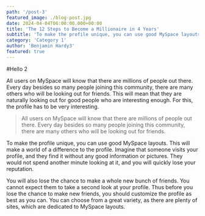 ```yaml
---
path: '/post-3'
featured_image: ./blog-post.jpg
date: 2024-04-04T06:00:00.000+00:00
title: 'The 12 Steps to Become a Millionaire in 4 Years' 
subtitle: 'To make the profile unique, you can use good MySpace layouts. This will make a world of a difference to the profile. Imagine that someone visits your profile, and they find it without any good information or pictures. They would not spend another minute looking at it, and you will quickly lose your reputation.' 
category: 'Category 1'
author: 'Benjamin Hardy3'
featured: true
---
```


#Hello 2


All users on MySpace will know that there are millions of people out there. Every day besides so many people joining this community, there are many others who will be looking out for friends. This will mean that they are naturally looking out for good people who are interesting enough. For this, the profile has to be very interesting.

>  All users on MySpace will know that there are millions of people out there. Every day besides so many people joining this community, there are many others who will be looking out for friends. 

To make the profile unique, you can use good MySpace layouts. This will make a world of a difference to the profile. Imagine that someone visits your profile, and they find it without any good information or pictures. They would not spend another minute looking at it, and you will quickly lose your reputation.

You will also lose the chance to make a whole new bunch of friends. You cannot expect them to take a second look at your profile. Thus before you lose the chance to make new friends, you should customize the profile as best as you can. You can choose from a great variety, as there are plenty of sites, which are dedicated to MySpace layouts.



